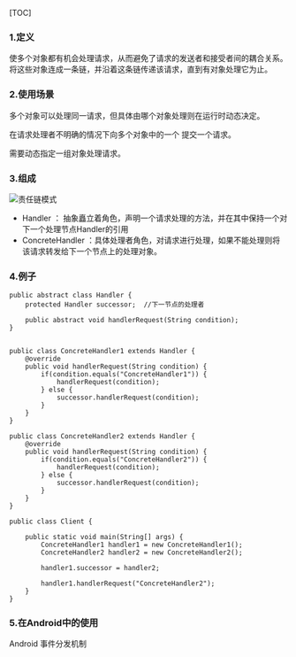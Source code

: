 [TOC]


### 1.定义

使多个对象都有机会处理请求，从而避免了请求的发送者和接受者间的耦合关系。将这些对象连成一条链，并沿着这条链传递该请求，直到有对象处理它为止。


### 2.使用场景

多个对象可以处理同一请求，但具体由哪个对象处理则在运行时动态决定。

在请求处理者不明确的情况下向多个对象中的一个 提交一个请求。

需要动态指定一组对象处理请求。


### 3.组成

![责任链模式]()

- Handler ： 抽象矗立着角色，声明一个请求处理的方法，并在其中保持一个对下一个处理节点Handler的引用
- ConcreteHandler ：具体处理者角色，对请求进行处理，如果不能处理则将该请求转发给下一个节点上的处理对象。


### 4.例子

```
public abstract class Handler {
	protected Handler successor;  //下一节点的处理者
	
	public abstract void handlerRequest(String condition);
}


public class ConcreteHandler1 extends Handler {
	@override
	public void handlerRequest(String condition) {
		if(condition.equals("ConcreteHandler1")) {
			handlerRequest(condition);
		} else {
			successor.handlerRequest(condition);
		}
	}
}

public class ConcreteHandler2 extends Handler {
	@override
	public void handlerRequest(String condition) {
		if(condition.equals("ConcreteHandler2")) {
			handlerRequest(condition);
		} else {
			successor.handlerRequest(condition);
		}
	}
}

public class Client {

	public static void main(String[] args) {
		ConcreteHandler1 handler1 = new ConcreteHandler1();
		ConcreteHandler2 handler2 = new ConcreteHandler2();
		
		handler1.successor = handler2;
		
		handler1.handlerRequest("ConcreteHandler2");
	}
}
```

### 5.在Android中的使用

Android 事件分发机制

